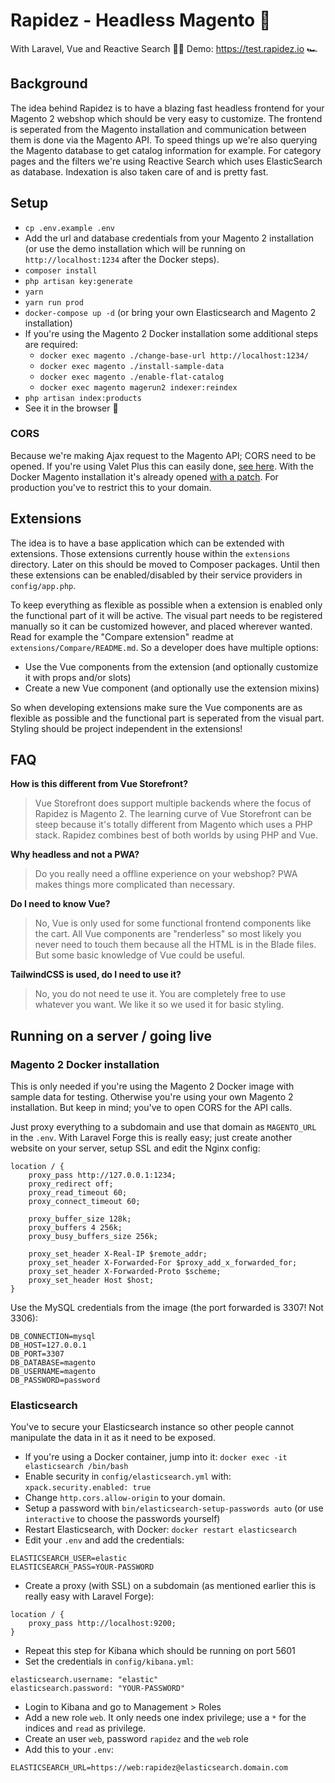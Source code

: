 # Rapidez - Headless Magento 🚀

With Laravel, Vue and Reactive Search 🤘🏻 Demo: https://test.rapidez.io 🏎

## Background

The idea behind Rapidez is to have a blazing fast headless frontend for your Magento 2 webshop which should be very easy to customize. The frontend is seperated from the Magento installation and communication between them is done via the Magento API. To speed things up we're also querying the Magento database to get catalog information for example. For category pages and the filters we're using Reactive Search which uses ElasticSearch as database. Indexation is also taken care of and is pretty fast.

## Setup

- `cp .env.example .env`
- Add the url and database credentials from your Magento 2 installation (or use the demo installation which will be running on `http://localhost:1234` after the Docker steps).
- `composer install`
- `php artisan key:generate`
- `yarn`
- `yarn run prod`
- `docker-compose up -d` (or bring your own Elasticsearch and Magento 2 installation)
- If you're using the Magento 2 Docker installation some additional steps are required:
    - `docker exec magento ./change-base-url http://localhost:1234/`
    - `docker exec magento ./install-sample-data`
    - `docker exec magento ./enable-flat-catalog`
    - `docker exec magento magerun2 indexer:reindex`
- `php artisan index:products`
- See it in the browser 🚀

### CORS

Because we're making Ajax request to the Magento API; CORS need to be opened. If you're using Valet Plus this can easily done, [see here](https://github.com/weprovide/valet-plus/issues/493). With the Docker Magento installation it's already opened [with a patch](https://github.com/michielgerritsen/magento2-extension-integration-test/blob/master/magento/patches/cors.patch). For production you've to restrict this to your domain.

## Extensions

The idea is to have a base application which can be extended with extensions. Those extensions currently house within the `extensions` directory. Later on this should be moved to Composer packages. Until then these extensions can be enabled/disabled by their service providers in `config/app.php`.

To keep everything as flexible as possible when a extension is enabled only the functional part of it will be active. The visual part needs to be registered manually so it can be customized however, and placed wherever wanted. Read for example the "Compare extension" readme at `extensions/Compare/README.md`. So a developer does have multiple options:

- Use the Vue components from the extension (and optionally customize it with props and/or slots)
- Create a new Vue component (and optionally use the extension mixins)

So when developing extensions make sure the Vue components are as flexible as possible and the functional part is seperated from the visual part. Styling should be project independent in the extensions!

## FAQ

**How is this different from Vue Storefront?**

> Vue Storefront does support multiple backends where the focus of Rapidez is Magento 2. The learning curve of Vue Storefront can be steep because it's totally different from Magento which uses a PHP stack. Rapidez combines best of both worlds by using PHP and Vue.

**Why headless and not a PWA?**

> Do you really need a offline experience on your webshop? PWA makes things more complicated than necessary.

**Do I need to know Vue?**

> No, Vue is only used for some functional frontend components like the cart. All Vue components are "renderless" so most likely you never need to touch them because all the HTML is in the Blade files. But some basic knowledge of Vue could be useful.

**TailwindCSS is used, do I need to use it?**

> No, you do not need te use it. You are completely free to use whatever you want. We like it so we used it for basic styling.

## Running on a server / going live

### Magento 2 Docker installation

This is only needed if you're using the Magento 2 Docker image with sample data for testing. Otherwise you're using your own Magento 2 installation. But keep in mind; you've to open CORS for the API calls.

Just proxy everything to a subdomain and use that domain as `MAGENTO_URL` in the `.env`. With Laravel Forge this is really easy; just create another website on your server, setup SSL and edit the Nginx config:
```
location / {
    proxy_pass http://127.0.0.1:1234;
    proxy_redirect off;
    proxy_read_timeout 60;
    proxy_connect_timeout 60;
    
    proxy_buffer_size 128k;
    proxy_buffers 4 256k;
    proxy_busy_buffers_size 256k;

    proxy_set_header X-Real-IP $remote_addr;
    proxy_set_header X-Forwarded-For $proxy_add_x_forwarded_for;
    proxy_set_header X-Forwarded-Proto $scheme;
    proxy_set_header Host $host;
}
```
Use the MySQL credentials from the image (the port forwarded is 3307! Not 3306):
```
DB_CONNECTION=mysql
DB_HOST=127.0.0.1
DB_PORT=3307
DB_DATABASE=magento
DB_USERNAME=magento
DB_PASSWORD=password
```

### Elasticsearch

You've to secure your Elasticsearch instance so other people cannot manipulate the data in it as it need to be exposed.

- If you're using a Docker container, jump into it: `docker exec -it elasticsearch /bin/bash`
- Enable security in `config/elasticsearch.yml` with: `xpack.security.enabled: true`
- Change `http.cors.allow-origin` to your domain.
- Setup a password with `bin/elasticsearch-setup-passwords auto` (or use `interactive` to choose the passwords yourself)
- Restart Elasticsearch, with Docker: `docker restart elasticsearch`
- Edit your `.env` and add the credentials:
```
ELASTICSEARCH_USER=elastic
ELASTICSEARCH_PASS=YOUR-PASSWORD
```
- Create a proxy (with SSL) on a subdomain (as mentioned earlier this is really easy with Laravel Forge):
```
location / {
    proxy_pass http://localhost:9200;
}
```
- Repeat this step for Kibana which should be running on port 5601
- Set the credentials in `config/kibana.yml`:
```
elasticsearch.username: "elastic"
elasticsearch.password: "YOUR-PASSWORD"
```
- Login to Kibana and go to Management > Roles
- Add a new role `web`. It only needs one index privilege; use a `*` for the indices and `read` as privilege.
- Create an user `web`, password `rapidez` and the `web` role
- Add this to your `.env`:
```
ELASTICSEARCH_URL=https://web:rapidez@elasticsearch.domain.com
```
